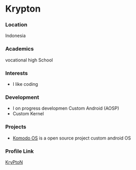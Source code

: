 # Krypton

### Location

Indonesia

### Academics

vocational high School

### Interests

- I like coding

### Development

- I on progress developmen Custom Android (AOSP)
- Custom Kernel

### Projects

- [Komodo OS](https://github.com/Komodo-OS) is a open source project custom android OS

### Profile Link

[KryPtoN](https://github.com/Kry9toN)
